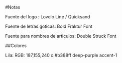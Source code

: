 #Notas

Fuente del logo : Lovelo Line / Quicksand

Fuente de letras goticas: Bold Fraktur Font

Fuente para nombres de articulos: Double Struck Font

##Colores

Lila: RGB: 187,155,240 o #b388ff deep-purple accent-1

